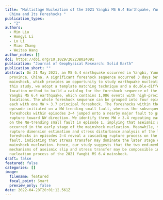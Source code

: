 ```yaml
---
title: "Multistage Nucleation of the 2021 Yangbi MS 6.4 Earthquake, Yunnan,
  China and Its Foreshocks "
publication_types:
  - "2"
authors:
  - Min Liu
  - Hongyi Li
  - Lu Li
  - Miao Zhang
  - Weitao Wang
author_notes: []
doi: https://doi.org/10.1029/2022JB024091
publication: "Journal of Geophysical Research: Solid Earth"
publication_short: ""
abstract: On 21 May 2021, an MS 6.4 earthquake occurred in Yangbi, Yunnan
  province, China. A significant foreshock sequence occurred 3 days before the
  mainshock, which provides an opportunity to study earthquake nucleation. In
  this study, we adopt a template matching technique and a double-difference
  location method to build a catalog for the foreshock sequence of the 2021
  Yangbi MS 6.4 earthquake, which contains 1,086 events with high-precision
  locations. The whole foreshock sequence can be grouped into four episodes,
  each with one MW > 3.7 principal foreshock. The foreshocks within the first
  episode initiated on a NW-trending small fault, whereas the subsequent
  foreshocks within episodes 2–4 jumped onto a nearby major fault to gradually
  rupture toward NW direction. We identify three MW > 3.4 repeating earthquakes
  on the NW-trending small fault in episode 1, implying that aseismic slip
  occurred in the early stage of the mainshock nucleation. Meanwhile, the
  rupture dimension estimation and stress disturbance analysis of the later
  foreshocks in episodes 2–4 reveal a cascading rupture process on the major
  fault, indicating that stress transfer may dominate the later stage of the
  mainshock nucleation. Hence, our study suggests that the two end-member
  mechanisms of aseismic slip and stress transfer may be compossible in the
  nucleation process of the 2021 Yangbi MS 6.4 mainshock.
draft: false
featured: false
categories: []
image:
  filename: featured
  focal_point: Smart
  preview_only: false
date: 2022-04-28T20:01:12.561Z
---
```

